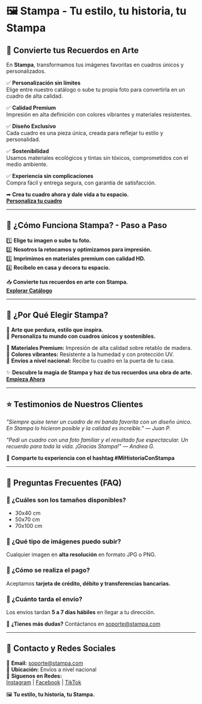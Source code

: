 # 🖼️ Stampa - Tu estilo, tu historia, tu Stampa

## 🎨 Convierte tus Recuerdos en Arte
En **Stampa**, transformamos tus imágenes favoritas en cuadros únicos y personalizados. 

✅ **Personalización sin límites**  
Elige entre nuestro catálogo o sube tu propia foto para convertirla en un cuadro de alta calidad.  

✅ **Calidad Premium**  
Impresión en alta definición con colores vibrantes y materiales resistentes.  

✅ **Diseño Exclusivo**  
Cada cuadro es una pieza única, creada para reflejar tu estilo y personalidad.  

✅ **Sostenibilidad**  
Usamos materiales ecológicos y tintas sin tóxicos, comprometidos con el medio ambiente.  

✅ **Experiencia sin complicaciones**  
Compra fácil y entrega segura, con garantía de satisfacción.  

➡ **Crea tu cuadro ahora y dale vida a tu espacio.**  
[**Personaliza tu cuadro**](#)

---

## 📌 ¿Cómo Funciona Stampa? - Paso a Paso
1️⃣ **Elige tu imagen o sube tu foto.**  
2️⃣ **Nosotros la retocamos y optimizamos para impresión.**  
3️⃣ **Imprimimos en materiales premium con calidad HD.**  
4️⃣ **Recíbelo en casa y decora tu espacio.**  

📥 **Convierte tus recuerdos en arte con Stampa.**  
[**Explorar Catálogo**](#)

---

## 💎 ¿Por Qué Elegir Stampa?
🎯 **Arte que perdura, estilo que inspira.**  
🎯 **Personaliza tu mundo con cuadros únicos y sostenibles.**  

📌 **Materiales Premium:** Impresión de alta calidad sobre retablo de madera.  
📌 **Colores vibrantes:** Resistente a la humedad y con protección UV.  
📌 **Envíos a nivel nacional:** Recibe tu cuadro en la puerta de tu casa.  

✨ **Descubre la magia de Stampa y haz de tus recuerdos una obra de arte.**  
[**Empieza Ahora**](#)

---

## ⭐ Testimonios de Nuestros Clientes
_"Siempre quise tener un cuadro de mi banda favorita con un diseño único. En Stampa lo hicieron posible y la calidad es increíble." — Juan P._

_"Pedí un cuadro con una foto familiar y el resultado fue espectacular. Un recuerdo para toda la vida. ¡Gracias Stampa!" — Andrea G._

📸 **Comparte tu experiencia con el hashtag #MiHistoriaConStampa**  

---

## 🚀 Preguntas Frecuentes (FAQ)
### **📌 ¿Cuáles son los tamaños disponibles?**  
- 30x40 cm  
- 50x70 cm  
- 70x100 cm  

### **📌 ¿Qué tipo de imágenes puedo subir?**  
Cualquier imagen en **alta resolución** en formato JPG o PNG.  

### **📌 ¿Cómo se realiza el pago?**  
Aceptamos **tarjeta de crédito, débito y transferencias bancarias.**  

### **📌 ¿Cuánto tarda el envío?**  
Los envíos tardan **5 a 7 días hábiles** en llegar a tu dirección.  

📍 **¿Tienes más dudas?** Contáctanos en [soporte@stampa.com](mailto:soporte@stampa.com)

---

## 📍 Contacto y Redes Sociales
📩 **Email:** soporte@stampa.com  
📍 **Ubicación:** Envíos a nivel nacional  
📱 **Síguenos en Redes:**  
[Instagram](#) | [Facebook](#) | [TikTok](#)  

🖼️ **Tu estilo, tu historia, tu Stampa.**


